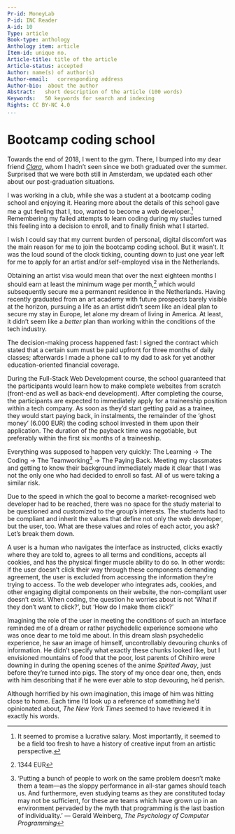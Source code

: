 ```yaml
---
Pr-id: MoneyLab
P-id: INC Reader
A-id: 10
Type: article
Book-type: anthology
Anthology item: article
Item-id: unique no.
Article-title: title of the article
Article-status: accepted
Author: name(s) of author(s)
Author-email:   corresponding address
Author-bio:  about the author
Abstract:   short description of the article (100 words)
Keywords:   50 keywords for search and indexing
Rights: CC BY-NC 4.0
...
```



# Bootcamp coding school

Towards the end of 2018, I went to the gym. There, I bumped into my dear
friend [*Clara*](https://www.clarapasteau.com/), whom I hadn’t seen
since we both graduated over the summer. Surprised that we were both
still in Amsterdam, we updated each other about our post-graduation
situations.

I was working in a club, while she was a student at a bootcamp coding
school and enjoying it. Hearing more about the details of this school
gave me a gut feeling that I, too, wanted to become a web developer.[^11bootcampcodingschool_1]
Remembering my failed attempts to learn coding during my studies turned
this feeling into a decision to enroll, and to finally finish what I
started.

I wish I could say that my current burden of personal, digital
discomfort was the main reason for me to join the bootcamp coding
school. But it wasn’t. It was the loud sound of the clock ticking,
counting down to just one year left for me to apply for an artist and/or
self-employed visa in the Netherlands.

Obtaining an artist visa would mean that over the next eighteen months I
should earn at least the minimum wage per month,[^11bootcampcodingschool_2] which would
subsequently secure me a permanent residence in the Netherlands. Having
recently graduated from an art academy with future prospects barely
visible at the horizon, pursuing a life as an artist didn’t seem like an
ideal plan to secure my stay in Europe, let alone my dream of living in
America. At least, it didn’t seem like a *better* plan than working
within the conditions of the tech industry.

The decision-making process happened fast: I signed the contract which
stated that a certain sum must be paid upfront for three months of daily
classes; afterwards I made a phone call to my dad to ask for yet another
education-oriented financial coverage.

During the Full-Stack Web Development course, the school guaranteed that
the participants would learn how to make complete websites from scratch
(front-end as well as back-end development). After completing the
course, the participants are expected to immediately apply for a
traineeship position within a tech company. As soon as they’d start
getting paid as a trainee, they would start paying back, in instalments,
the remainder of the ‘ghost money’ (6.000 EUR) the coding school
invested in them upon their application. The duration of the payback
time was negotiable, but preferably within the first six months of a
traineeship.

Everything was supposed to happen very quickly: The Learning → The
Coding → The Teamworking[^11bootcampcodingschool_3] → The Paying Back. Meeting my classmates
and getting to know their background immediately made it clear that I
was not the only one who had decided to enroll so fast. All of us were
taking a similar risk.

Due to the speed in which the goal to become a market-recognised web
developer had to be reached, there was no space for the study material
to be questioned and customized to the group’s interests. The students
had to be compliant and inherit the values that define not only the web
developer, but the user, too. What are these values and roles of each
actor, you ask? Let’s break them down.

A user is a human who navigates the interface as instructed, clicks
exactly where they are told to, agrees to all terms and conditions,
accepts all cookies, and has the physical finger muscle ability to do
so. In other words: if the user doesn’t click their way through these
components demanding agreement, the user is excluded from accessing the
information they’re trying to access. To the web developer who
integrates ads, cookies, and other engaging digital components on their
website, the non-compliant user doesn’t exist. When coding, the question
he worries about is not ‘What if they don’t want to click?’, but ‘How do
I make them click?’

Imagining the role of the user in meeting the conditions of such an
interface reminded me of a dream or rather psychedelic experience
someone who was once dear to me told me about. In this dream slash
psychedelic experience, he saw an image of himself, uncontrollably
devouring chunks of information. He didn’t specify what exactly these
chunks looked like, but I envisioned mountains of food that the poor,
lost parents of Chihiro were downing in during the opening scenes of the
anime *Spirited Away*, just before they’re turned into pigs. The story
of my once dear one, then, ends with him describing that if he were ever
able to stop devouring, he’d perish.

Although horrified by his own imagination, this image of him was hitting
close to home. Each time I’d look up a reference of something he’d
opinionated about, *The* *New York Times* seemed to have reviewed it in
exactly his words.

[^11bootcampcodingschool_1]: It seemed to promise a lucrative salary. Most importantly, it
    seemed to be a field too fresh to have a history of creative input
    from an artistic perspective.

[^11bootcampcodingschool_2]: 1344 EUR

[^11bootcampcodingschool_3]: ‘Putting a bunch of people to work on the same problem doesn’t
    make them a team—as the sloppy performance in all-star games should
    teach us. And furthermore, even studying teams as they are
    constituted today may not be sufficient, for these are teams which
    have grown up in an environment pervaded by the myth that
    programming is the last bastion of individuality.’ — Gerald
    Weinberg, *The Psychology of Computer Programming*
